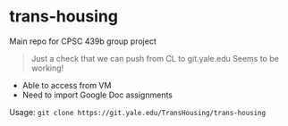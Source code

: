trans-housing
=============

Main repo for CPSC 439b group project

> Just a check that we can push from CL to git.yale.edu
> Seems to be working!

+ Able to access from VM
+ Need to import Google Doc assignments

Usage: `git clone https://git.yale.edu/TransHousing/trans-housing`
